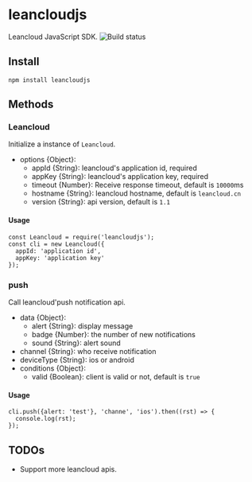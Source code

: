 # leancloudjs
Leancloud JavaScript SDK. ![Build status](https://travis-ci.org/fatelei/leancloudjs.svg)

## Install

```
npm install leancloudjs
```

## Methods

### Leancloud

Initialize a instance of `Leancloud`.

+ options {Object}:
  + appId {String}: leancloud's application id, required
  + appKey {String}: leancloud's application key, required
  + timeout {Number}: Receive response timeout, default is `10000`ms
  + hostname {String}: leancloud hostname, default is `leancloud.cn`
  + version {String}: api version, default is `1.1`

#### Usage

```
const Leancloud = require('leancloudjs');
const cli = new Leancloud({
  appId: 'application id',
  appKey: 'application key'
});
```

### push

Call leancloud'push notification api.

+ data {Object}:
  + alert {String}: display message
  + badge {Number}: the number of new notifications
  + sound {String}: alert sound
+ channel {String}: who receive notification
+ deviceType {String}: ios or android
+ conditions {Object}:
  + valid {Boolean}: client is valid or not, default is `true`

#### Usage

```
cli.push({alert: 'test'}, 'channe', 'ios').then((rst) => {
  console.log(rst);
});
```

## TODOs

+ Support more leancloud apis.
